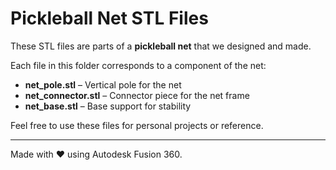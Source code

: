 # Pickleball Net STL Files

These STL files are parts of a **pickleball net** that we designed and made.  

Each file in this folder corresponds to a component of the net:

- **net_pole.stl** – Vertical pole for the net  
- **net_connector.stl** – Connector piece for the net frame  
- **net_base.stl** – Base support for stability  

Feel free to use these files for personal projects or reference.

---
Made with ❤️ using Autodesk Fusion 360.
